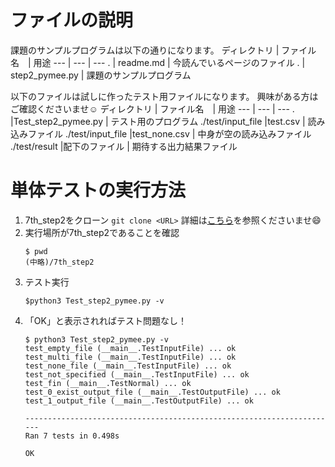 # ファイルの説明
課題のサンプルプログラムは以下の通りになります。
ディレクトリ | ファイル名　| 用途
--- | --- | ---
. | readme.md  | 今読んでいるページのファイル
. | step2_pymee.py | 課題のサンプルプログラム

以下のファイルは試しに作ったテスト用ファイルになります。
興味がある方はご確認くださいませ:relaxed:
ディレクトリ | ファイル名　| 用途
--- | --- | ---
. |Test_step2_pymee.py | テスト用のプログラム
./test/input_file |test.csv | 読み込みファイル
./test/input_file |test_none.csv | 中身が空の読み込みファイル
./test/result |配下のファイル | 期待する出力結果ファイル

# 単体テストの実行方法
1. 7th_step2をクローン
   `git clone <URL>`
   詳細は[こちら](https://github.com/pymee/githandson/blob/master/textbook/git_markdown_and_handson.md)を参照くださいませ:smile:
1. 実行場所が7th_step2であることを確認
    ```
    $ pwd
    (中略)/7th_step2
    ```
1. テスト実行
    ```
    $python3 Test_step2_pymee.py -v
    ```
1. 「OK」と表示されればテスト問題なし！
    ```
    $ python3 Test_step2_pymee.py -v
    test_empty_file (__main__.TestInputFile) ... ok
    test_multi_file (__main__.TestInputFile) ... ok
    test_none_file (__main__.TestInputFile) ... ok
    test_not_specified (__main__.TestInputFile) ... ok
    test_fin (__main__.TestNormal) ... ok
    test_0_exist_output_file (__main__.TestOutputFile) ... ok
    test_1_output_file (__main__.TestOutputFile) ... ok

    ----------------------------------------------------------------------
    Ran 7 tests in 0.498s

    OK
    ```
